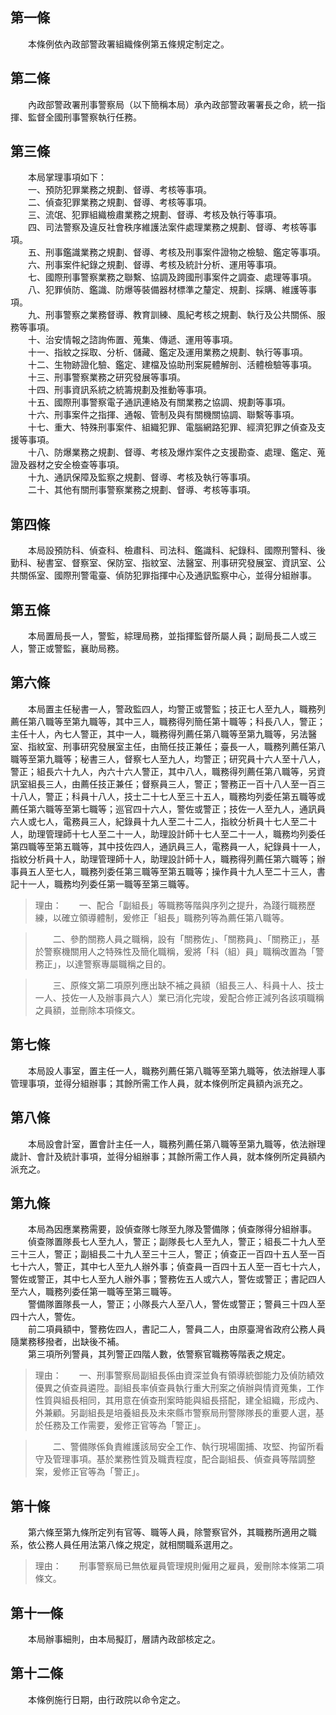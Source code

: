 第一條 
-------
　　本條例依內政部警政署組織條例第五條規定制定之。  


第二條 
-------
　　內政部警政署刑事警察局（以下簡稱本局）承內政部警政署署長之命，統一指揮、監督全國刑事警察執行任務。  


第三條 
-------
　　本局掌理事項如下：  
　　一、預防犯罪業務之規劃、督導、考核等事項。  
　　二、偵查犯罪業務之規劃、督導、考核等事項。  
　　三、流氓、犯罪組織檢肅業務之規劃、督導、考核及執行等事項。  
　　四、司法警察及違反社會秩序維護法案件處理業務之規劃、督導、考核等事項。  
　　五、刑事鑑識業務之規劃、督導、考核及刑事案件證物之檢驗、鑑定等事項。  
　　六、刑事案件紀錄之規劃、督導、考核及統計分析、運用等事項。  
　　七、國際刑事警察業務之聯繫、協調及跨國刑事案件之調查、處理等事項。  
　　八、犯罪偵防、鑑識、防爆等裝備器材標準之釐定、規劃、採購、維護等事項。  
　　九、刑事警察之業務督導、教育訓練、風紀考核之規劃、執行及公共關係、服務等事項。  
　　十、治安情報之諮詢佈置、蒐集、傳遞、運用等事項。  
　　十一、指紋之採取、分析、儲藏、鑑定及運用業務之規劃、執行等事項。  
　　十二、生物跡證化驗、鑑定、建檔及協助刑案屍體解剖、活體檢驗等事項。  
　　十三、刑事警察業務之研究發展等事項。  
　　十四、刑事資訊系統之統籌規劃及推動等事項。  
　　十五、國際刑事警察電子通訊連絡及有關業務之協調、規劃等事項。  
　　十六、刑事案件之指揮、通報、管制及與有關機關協調、聯繫等事項。  
　　十七、重大、特殊刑事案件、組織犯罪、電腦網路犯罪、經濟犯罪之偵查及支援等事項。  
　　十八、防爆業務之規劃、督導、考核及爆炸案件之支援勘查、處理、鑑定、蒐證及器材之安全檢查等事項。  
　　十九、通訊保障及監察之規劃、督導、考核及執行等事項。  
　　二十、其他有關刑事警察業務之規劃、督導、考核等事項。  


第四條 
-------
　　本局設預防科、偵查科、檢肅科、司法科、鑑識科、紀錄科、國際刑警科、後勤科、秘書室、督察室、保防室、指紋室、法醫室、刑事研究發展室、資訊室、公共關係室、國際刑警電臺、偵防犯罪指揮中心及通訊監察中心，並得分組辦事。  


第五條 
-------
　　本局置局長一人，警監，綜理局務，並指揮監督所屬人員；副局長二人或三人，警正或警監，襄助局務。  


第六條 
-------
　　本局置主任秘書一人，警政監四人，均警正或警監；技正七人至九人，職務列薦任第八職等至第九職等，其中三人，職務得列簡任第十職等；科長八人，警正；主任十人，內七人警正，其中一人，職務得列薦任第八職等至第九職等，另法醫室、指紋室、刑事研究發展室主任，由簡任技正兼任；臺長一人，職務列薦任第八職等至第九職等；秘書三人，督察七人至九人，均警正；研究員十六人至十八人，警正；組長六十九人，內六十六人警正，其中八人，職務得列薦任第八職等，另資訊室組長三人，由薦任技正兼任；督察員三人，警正；警務正一百十八人至一百三十八人，警正；科員十八人，技士二十七人至三十五人，職務均列委任第五職等或薦任第六職等至第七職等；巡官四十六人，警佐或警正；技佐一人至九人，通訊員六人或七人，電務員三人，紀錄員十九人至二十二人，指紋分析員十七人至二十人，助理管理師十七人至二十一人，助理設計師十七人至二十一人，職務均列委任第四職等至第五職等，其中技佐四人，通訊員三人，電務員一人，紀錄員十一人，指紋分析員十人，助理管理師十人，助理設計師十人，職務得列薦任第六職等；辦事員五人至七人，職務列委任第三職等至第五職等；操作員十九人至二十三人，書記十一人，職務均列委任第一職等至第三職等。  
> 理由：　　一、配合「副組長」等職務等階與序列之提升，為踐行職務歷練，以確立領導體制，爰修正「組長」職務列等為薦任第八職等。

> 　　二、參酌關務人員之職稱，設有「關務佐」、「關務員」、「關務正」，基於警察機關用人之特殊性及簡化職稱，爰將「科（組）員」職稱改置為「警務正」，以達警察專屬職稱之目的。

> 　　三、原條文第二項原列應出缺不補之員額（組長三人、科員十人、技士一人、技佐一人及辦事員六人）業已消化完竣，爰配合修正減列各該項職稱之員額，並刪除本項條文。



第七條 
-------
　　本局設人事室，置主任一人，職務列薦任第八職等至第九職等，依法辦理人事管理事項，並得分組辦事；其餘所需工作人員，就本條例所定員額內派充之。  


第八條 
-------
　　本局設會計室，置會計主任一人，職務列薦任第八職等至第九職等，依法辦理歲計、會計及統計事項，並得分組辦事；其餘所需工作人員，就本條例所定員額內派充之。  


第九條 
-------
　　本局為因應業務需要，設偵查隊七隊至九隊及警備隊；偵查隊得分組辦事。  
　　偵查隊置隊長七人至九人，警正；副隊長七人至九人，警正；組長二十九人至三十三人，警正；副組長二十九人至三十三人，警正；偵查正一百四十五人至一百七十六人，警正，其中七人至九人辦外事；偵查員一百四十五人至一百七十六人，警佐或警正，其中七人至九人辦外事；警務佐五人或六人，警佐或警正；書記四人至六人，職務列委任第一職等至第三職等。  
　　警備隊置隊長一人，警正；小隊長六人至八人，警佐或警正；警員三十四人至四十六人，警佐。  
　　前二項員額中，警務佐四人，書記二人，警員二人，由原臺灣省政府公務人員隨業務移撥者，出缺後不補。  
　　第三項所列警員，其列警正四階人數，依警察官職務等階表之規定。  
> 理由：　　一、刑事警察局副組長係由資深並負有領導統御能力及偵防績效優異之偵查員遴陞。副組長率偵查員執行重大刑案之偵辦與情資蒐集，工作性質與組長相同，其用意在偵查刑案時能與組長搭配，建全組織，形成內、外兼顧。另副組長是培養組長及未來縣市警察局刑警隊隊長的重要人選，基於任務及工作需要，爰修正官等為「警正」。

> 　　二、警備隊係負責維護該局安全工作、執行現場圍捕、攻堅、拘留所看守及管理事項。基於業務性質及職責程度，配合副組長、偵查員等階調整案，爰修正官等為「警正」。



第十條 
-------
　　第六條至第九條所定列有官等、職等人員，除警察官外，其職務所適用之職系，依公務人員任用法第八條之規定，就相關職系選用之。  
> 理由：　　刑事警察局已無依雇員管理規則僱用之雇員，爰刪除本條第二項條文。



第十一條 
---------
　　本局辦事細則，由本局擬訂，層請內政部核定之。  


第十二條 
---------
　　本條例施行日期，由行政院以命令定之。
